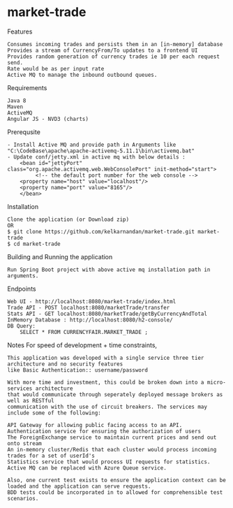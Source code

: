 # market-trade
Features

    Consumes incoming trades and persists them in an [in-memory] database
    Provides a stream of CurrencyFrom/To updates to a frontend UI
    Provides random generation of currency trades ie 10 per each request send.
    Rate would be as per input rate
    Active MQ to manage the inbound outbound queues. 
	
Requirements

    Java 8
    Maven
    ActiveMQ
    Angular JS - NVD3 (charts)

Prerequsite

    - Install Active MQ and provide path in Arguments like "C:\CodeBase\apache\apache-activemq-5.11.1\bin\activemq.bat"
    - Update conf/jetty.xml in active mq with below details : 
	    <bean id="jettyPort" class="org.apache.activemq.web.WebConsolePort" init-method="start">
		     <!-- the default port number for the web console -->
		<property name="host" value="localhost"/>
		<property name="port" value="8165"/>
	    </bean>

Installation
	
    Clone the application (or Download zip) 
    OR
    $ git clone https://github.com/kelkarnandan/market-trade.git market-trade
    $ cd market-trade

Building and Running the application

    Run Spring Boot project with above active mq installation path in arguments. 

Endpoints

    Web UI - http://localhost:8080/market-trade/index.html
    Trade API - POST localhost:8080/marketTrade/transfer
    Stats API - GET localhost:8080/marketTrade/getByCurrencyAndTotal
    InMemory Database : http://localhost:8080/h2-console/
    DB Query: 
    	SELECT * FROM CURRENCYFAIR.MARKET_TRADE ;
Notes
For speed of development + time constraints, 

    This application was developed with a single service three tier architecture and no security features
    like Basic Authentication:: username/password
	
    With more time and investment, this could be broken down into a micro-services architecture 
    that would communicate through seperately deployed message brokers as well as RESTful 
    communication with the use of circuit breakers. The services may include some of the following:

    API Gateway for allowing public facing access to an API.
    Authentication service for ensuring the authorization of users
    The ForeignExchange service to maintain current prices and send out onto stream
    An in-memory cluster/Redis that each cluster would process incoming trades for a set of userId's
    Statistics service that would process UI requests for statistics.
    Active MQ can be replaced with Azure Queue service.

    Also, one current test exists to ensure the application context can be loaded and the application can serve requests.
    BDD tests could be incorporated in to allowed for comprehensible test scenarios.
